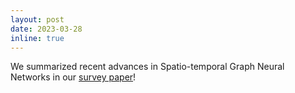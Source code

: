 ```yaml
---
layout: post
date: 2023-03-28
inline: true
---
```

<!-- <p style="color:red">We have released our survey paper</p> -->
We summarized recent advances in Spatio-temporal Graph Neural Networks in our [survey paper](https://arxiv.org/pdf/2303.14483.pdf)!
